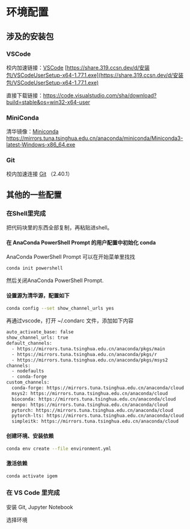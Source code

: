 # 环境配置

## 涉及的安装包

### VSCode

校内加速链接：[VSCode](https://share.319.ccsn.dev/d/安装包/VSCodeUserSetup-x64-1.77.1.exe) [https://share.319.ccsn.dev/d/安装包/VSCodeUserSetup-x64-1.77.1.exe](https://share.319.ccsn.dev/d/安装包/VSCodeUserSetup-x64-1.77.1.exe)

直接下载链接：<https://code.visualstudio.com/sha/download?build=stable&os=win32-x64-user>

### MiniConda

清华镜像：[Miniconda](https://mirrors.tuna.tsinghua.edu.cn/anaconda/miniconda/Miniconda3-latest-Windows-x86_64.exe) <https://mirrors.tuna.tsinghua.edu.cn/anaconda/miniconda/Miniconda3-latest-Windows-x86_64.exe>

### Git

校内加速连接 [Git](https://share.319.ccsn.dev/d/%E5%AE%89%E8%A3%85%E5%8C%85/Git-2.40.1-64-bit.exe) （2.40.1）

## 其他的一些配置

### 在Shell里完成

把代码块里的东西全部复制，再粘贴进shell。

#### 在 AnaConda PowerShell Prompt 的用户配置中初始化 conda

AnaConda PowerShell Prompt 可以在开始菜单里找找

```powershell
conda init powershell
```

然后关闭AnaConda PowerShell Prompt.

#### 设置源为清华源，配置如下

```bash
conda config --set show_channel_urls yes
```

再通过vscode，打开 ~/.condarc 文件，添加如下内容

```bash
auto_activate_base: false
show_channel_urls: true
default_channels:
  - https://mirrors.tuna.tsinghua.edu.cn/anaconda/pkgs/main
  - https://mirrors.tuna.tsinghua.edu.cn/anaconda/pkgs/r
  - https://mirrors.tuna.tsinghua.edu.cn/anaconda/pkgs/msys2
channels:
  - nodefaults
  - conda-forge
custom_channels:
  conda-forge: https://mirrors.tuna.tsinghua.edu.cn/anaconda/cloud
  msys2: https://mirrors.tuna.tsinghua.edu.cn/anaconda/cloud
  bioconda: https://mirrors.tuna.tsinghua.edu.cn/anaconda/cloud
  menpo: https://mirrors.tuna.tsinghua.edu.cn/anaconda/cloud
  pytorch: https://mirrors.tuna.tsinghua.edu.cn/anaconda/cloud
  pytorch-lts: https://mirrors.tuna.tsinghua.edu.cn/anaconda/cloud
  simpleitk: https://mirrors.tuna.tsinghua.edu.cn/anaconda/cloud
```

#### 创建环境、安装依赖

```bash
conda env create --file environment.yml
```

#### 激活依赖

```bash
conda activate igem
```

### 在 VS Code 里完成

安装 Git, Jupyter Notebook

选择环境
